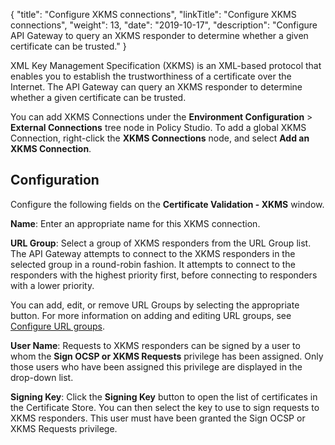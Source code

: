 {
"title": "Configure XKMS connections",
"linkTitle": "Configure XKMS connections",
"weight": 13,
"date": "2019-10-17",
"description": "Configure API Gateway to query an XKMS responder to determine whether a given certificate can be trusted."
}

XML Key Management Specification (XKMS) is an XML-based protocol that enables you to establish the trustworthiness of a certificate over the Internet. The API Gateway can query an XKMS responder to determine whether a given certificate can be trusted.

You can add XKMS Connections under the **Environment Configuration** > **External Connections**
tree node in Policy Studio. To add a global XKMS Connection, right-click the **XKMS Connections**
node, and select **Add an XKMS Connection**.

## Configuration

Configure the following fields on the **Certificate Validation - XKMS**
window.

**Name**:
Enter an appropriate name for this XKMS connection.

**URL Group**:
Select a group of XKMS responders from the URL Group list. The API Gateway attempts to connect to the XKMS responders in the selected group in a round-robin fashion. It attempts to connect to the responders with the highest priority first, before connecting to responders with a lower priority.

You can add, edit, or remove URL Groups by selecting the appropriate button. For more information on adding and editing URL groups, see [Configure URL groups](/docs/apim_policydev/apigw_external_connections/common_connection_groups#url-groups).

**User Name**:
Requests to XKMS responders can be signed by a user to whom the **Sign OCSP or XKMS Requests**
privilege has been assigned. Only those users who have been assigned this privilege are displayed in the drop-down list.

**Signing Key**:
Click the **Signing Key**
button to open the list of certificates in the Certificate Store. You can then select the key to use to sign requests to XKMS responders. This user must have been granted the Sign OCSP or XKMS Requests privilege.
